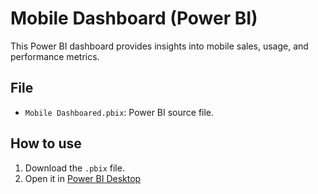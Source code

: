 # Mobile Dashboard (Power BI)
This Power BI dashboard provides insights into mobile sales, usage, and performance metrics.

## File
- `Mobile Dashboared.pbix`: Power BI source file.

## How to use
1. Download the `.pbix` file.
2. Open it in [Power BI Desktop](https://powerbi.microsoft.com/desktop/)
